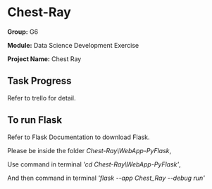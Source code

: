 # Chest-Ray

**Group:** G6

**Module:** Data Science Development Exercise

**Project Name:** Chest Ray


## Task Progress
Refer to trello for detail.

## To run Flask
Refer to Flask Documentation to download Flask.

Please be inside the folder *Chest-Ray\WebApp-PyFlask*,

Use command in terminal *'cd Chest-Ray\WebApp-PyFlask'*,

And then command in terminal *'flask --app Chest_Ray --debug run'*

